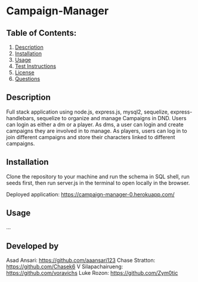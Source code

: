 # Campaign-Manager


  ## Table of Contents:
  1. [Description](#description) 
  2. [Installation](#installation)
  3. [Usage](#usage)
  5. [Test Instructions](#testInstructions)
  6. [License](#license)
  7. [Questions](#questions)
  ## Description 

  Full stack application using node.js, express.js, mysql2, sequelize, express-handlebars, sequelize to organize and manage Campaigns in DND. Users can login as either a dm or a player. As dms, a user can login and create campaigns they are involved in to manage. As players, users can log in to join different campaigns and store their characters linked to different campaigns.


  ## Installation 

  Clone the repository to your machine and run the schema in SQL shell, run seeds first, then run server.js in the terminal to open locally in the browser.

  Deployed application: https://campaign-manager-0.herokuapp.com/


  ## Usage 

  ... 

 ## Developed by

 Asad Ansari: https://github.com/aaansari123
 Chase Stratton: https://github.com/Chasek6
 V Silapachairueng: https://github.com/voravichs
 Luke Rozon: https://github.com/Zym0tic



